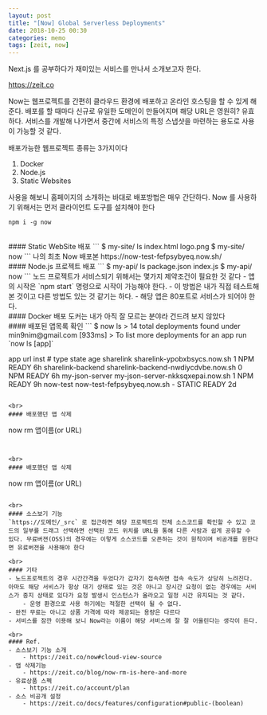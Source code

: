 ```yaml
---
layout: post
title: "[Now] Global Serverless Deployments"
date: 2018-10-25 00:30
categories: memo
tags: [zeit, now]
---
```

Next.js 를 공부하다가 재미있는 서비스를 만나서 소개보고자 한다.

https://zeit.co

Now는 웹프로젝트를 간편히 클라우드 환경에 배포하고 온라인 호스팅을 할 수 있게 해준다. 배포를 할 때마다 신규로 유일한 도메인이 만들어지며 해당 URL은 영원히? 유효하다. 서비스를 개발해 나가면서 중간에 서비스의 특정 스냅샷을 마련하는 용도로 사용이 가능할 것 같다.

배포가능한 웹프로젝트 종류는 3가지이다
1. Docker
1. Node.js
1. Static Websites

사용을 해보니 홈페이지의 소개하는 바대로 배포방법은 매우 간단하다. Now 를 사용하기 위해서는 먼저 클라이언트 도구를 설치해야 한다
```
npm i -g now
```

<br>
#### Static WebSite 배포
```
$ my-site/ ls
index.html logo.png
$ my-site/ now
```
나의 최초 Now 배포본  
https://now-test-fefpsybyeq.now.sh/


<br>
#### Node.js 프로젝트 배포
```
$ my-api/ ls
package.json index.js
$ my-api/ now
```
노드 프로젝트가 서비스되기 위해서는 몇가지 제약조건이 필요한 것 같다
- 앱의 시작은 `npm start` 명령으로 시작이 가능해야 한다.
    - 이 방법은 내가 직접 테스트해 본 것이고 다른 방법도 있는 것 같기는 하다.
- 해당 앱은 80포트로 서비스가 되어야 한다.


<br>
#### Docker 배포
도커는 내가 아직 잘 모르는 분야라 건드려 보지 않았다

<br>
#### 배포된 앱목록 확인
```
$ now ls
> 14 total deployments found under min9nim@gmail.com [933ms]
> To list more deployments for an app run `now ls [app]`

  app                  url                                    inst #    type      state    age
  sharelink            sharelink-ypobxbsycs.now.sh                 1    NPM       READY    6h
  sharelink-backend    sharelink-backend-nwdiycdvbe.now.sh         0    NPM       READY    6h
  my-json-server       my-json-server-nkksqxepai.now.sh            1    NPM       READY    9h
  now-test             now-test-fefpsybyeq.now.sh                  -    STATIC    READY    2d
```

<br>
#### 배포했던 앱 삭제
```
now rm 앱이름(or URL)
```


<br>
#### 배포했던 앱 삭제
```
now rm 앱이름(or URL)
```

<br>
#### 소스보기 기능
`https://도메인/_src` 로 접근하면 해당 프로젝트의 전체 소스코드를 확인할 수 있고 코드의 일부를 드래그 선택하면 선택된 코드 위치를 URL을 통해 다른 사람과 쉽게 공유할 수 있다. 무료버젼(OSS)의 경우에는 이렇게 소스코드를 오픈하는 것이 원칙이며 비공개를 원한다면 유료버젼을 사용해야 한다

<br>
#### 기타
- 노드프로젝트의 경우 시간간격을 두었다가 갑자기 접속하면 접속 속도가 상당히 느려진다. 아마도 해당 서비스가 항상 대기 상태로 있는 것은 아니고 장시간 요청이 없는 경우에는 서비스가 중지 상태로 있다가 요청 발생시 인스턴스가 올라오고 일정 시간 유지되는 것 같다.
    - 운영 환경으로 사용 하기에는 적절한 선택이 될 수 없다.
- 완전 무료는 아니고 상품 가격에 따라 제공되는 용량은 다르다
- 서비스를 잠깐 이용해 보니 Now라는 이름이 해당 서비스에 잘 잘 어울린다는 생각이 든다.

<br>
#### Ref.
- 소스보기 기능 소개
    - https://zeit.co/now#cloud-view-source
- 앱 삭제기능
    - https://zeit.co/blog/now-rm-is-here-and-more
- 유료상품 스펙
    - https://zeit.co/account/plan
- 소스 비공개 설정
    - https://zeit.co/docs/features/configuration#public-(boolean)


